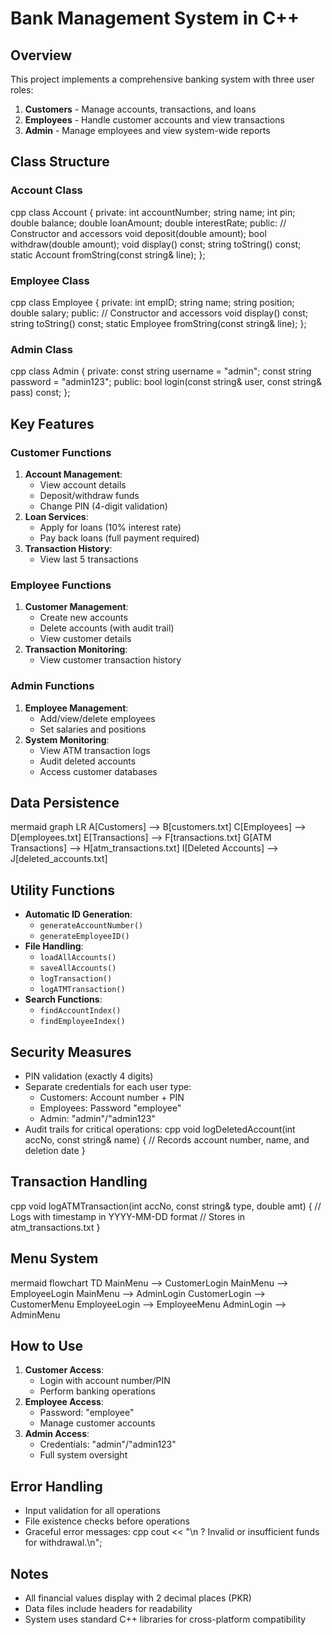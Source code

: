# Bank Management System in C++

## Overview
This project implements a comprehensive banking system with three user roles:
1. **Customers** - Manage accounts, transactions, and loans
2. **Employees** - Handle customer accounts and view transactions
3. **Admin** - Manage employees and view system-wide reports

## Class Structure

### Account Class
cpp
class Account {
private:
    int accountNumber;
    string name;
    int pin;
    double balance;
    double loanAmount;
    double interestRate;
public:
    // Constructor and accessors
    void deposit(double amount);
    bool withdraw(double amount);
    void display() const;
    string toString() const;
    static Account fromString(const string& line);
};


### Employee Class
cpp
class Employee {
private:
    int empID;
    string name;
    string position;
    double salary;
public:
    // Constructor and accessors
    void display() const;
    string toString() const;
    static Employee fromString(const string& line);
};


### Admin Class
cpp
class Admin {
private:
    const string username = "admin";
    const string password = "admin123";
public:
    bool login(const string& user, const string& pass) const;
};


## Key Features

### Customer Functions
1. **Account Management**:
   - View account details
   - Deposit/withdraw funds
   - Change PIN (4-digit validation)
2. **Loan Services**:
   - Apply for loans (10% interest rate)
   - Pay back loans (full payment required)
3. **Transaction History**:
   - View last 5 transactions

### Employee Functions
1. **Customer Management**:
   - Create new accounts
   - Delete accounts (with audit trail)
   - View customer details
2. **Transaction Monitoring**:
   - View customer transaction history

### Admin Functions
1. **Employee Management**:
   - Add/view/delete employees
   - Set salaries and positions
2. **System Monitoring**:
   - View ATM transaction logs
   - Audit deleted accounts
   - Access customer databases

## Data Persistence
mermaid
graph LR
    A[Customers] --> B[customers.txt]
    C[Employees] --> D[employees.txt]
    E[Transactions] --> F[transactions.txt]
    G[ATM Transactions] --> H[atm_transactions.txt]
    I[Deleted Accounts] --> J[deleted_accounts.txt]


## Utility Functions
- **Automatic ID Generation**:
  - `generateAccountNumber()`
  - `generateEmployeeID()`
- **File Handling**:
  - `loadAllAccounts()`
  - `saveAllAccounts()`
  - `logTransaction()`
  - `logATMTransaction()`
- **Search Functions**:
  - `findAccountIndex()`
  - `findEmployeeIndex()`

## Security Measures
- PIN validation (exactly 4 digits)
- Separate credentials for each user type:
  - Customers: Account number + PIN
  - Employees: Password "employee"
  - Admin: "admin"/"admin123"
- Audit trails for critical operations:
  cpp
  void logDeletedAccount(int accNo, const string& name) {
      // Records account number, name, and deletion date
  }
  

## Transaction Handling
cpp
void logATMTransaction(int accNo, const string& type, double amt) {
    // Logs with timestamp in YYYY-MM-DD format
    // Stores in atm_transactions.txt
}


## Menu System
mermaid
flowchart TD
    MainMenu --> CustomerLogin
    MainMenu --> EmployeeLogin
    MainMenu --> AdminLogin
    CustomerLogin --> CustomerMenu
    EmployeeLogin --> EmployeeMenu
    AdminLogin --> AdminMenu


## How to Use
1. **Customer Access**:
   - Login with account number/PIN
   - Perform banking operations
2. **Employee Access**:
   - Password: "employee"
   - Manage customer accounts
3. **Admin Access**:
   - Credentials: "admin"/"admin123"
   - Full system oversight

## Error Handling
- Input validation for all operations
- File existence checks before operations
- Graceful error messages:
  cpp
  cout << "\n ? Invalid or insufficient funds for withdrawal.\n";
  

## Notes
- All financial values display with 2 decimal places (PKR)
- Data files include headers for readability
- System uses standard C++ libraries for cross-platform compatibility

